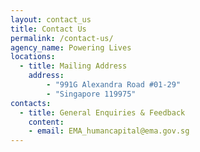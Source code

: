```yaml
---
layout: contact_us
title: Contact Us
permalink: /contact-us/
agency_name: Powering Lives
locations:
  - title: Mailing Address
    address:
        - "991G Alexandra Road #01-29"
        - "Singapore 119975"
contacts:
  - title: General Enquiries & Feedback
    content:
    - email: EMA_humancapital@ema.gov.sg
---
```

